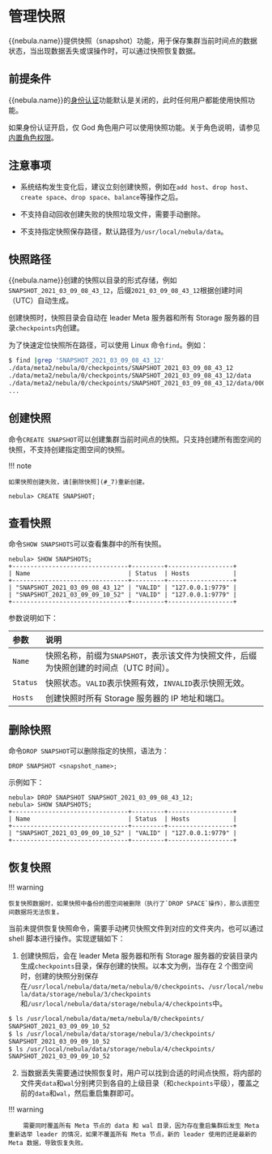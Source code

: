 # 管理快照

{{nebula.name}}提供快照（snapshot）功能，用于保存集群当前时间点的数据状态，当出现数据丢失或误操作时，可以通过快照恢复数据。

## 前提条件

{{nebula.name}}的[身份认证](../7.data-security/1.authentication/1.authentication.md)功能默认是关闭的，此时任何用户都能使用快照功能。

如果身份认证开启，仅 God 角色用户可以使用快照功能。关于角色说明，请参见[内置角色权限](../7.data-security/1.authentication/3.role-list.md)。

## 注意事项

- 系统结构发生变化后，建议立刻创建快照，例如在`add host`、`drop host`、`create space`、`drop space`、`balance`等操作之后。

- 不支持自动回收创建失败的快照垃圾文件，需要手动删除。

- 不支持指定快照保存路径，默认路径为`/usr/local/nebula/data`。

## 快照路径

{{nebula.name}}创建的快照以目录的形式存储，例如`SNAPSHOT_2021_03_09_08_43_12`，后缀`2021_03_09_08_43_12`根据创建时间（UTC）自动生成。

创建快照时，快照目录会自动在 leader Meta 服务器和所有 Storage 服务器的目录`checkpoints`内创建。

为了快速定位快照所在路径，可以使用 Linux 命令`find`。例如：

```bash
$ find |grep 'SNAPSHOT_2021_03_09_08_43_12'
./data/meta2/nebula/0/checkpoints/SNAPSHOT_2021_03_09_08_43_12
./data/meta2/nebula/0/checkpoints/SNAPSHOT_2021_03_09_08_43_12/data
./data/meta2/nebula/0/checkpoints/SNAPSHOT_2021_03_09_08_43_12/data/000081.sst
...
```

## 创建快照

命令`CREATE SNAPSHOT`可以创建集群当前时间点的快照。只支持创建所有图空间的快照，不支持创建指定图空间的快照。

!!! note

    如果快照创建失败，请[删除快照](#_7)重新创建。

```ngql
nebula> CREATE SNAPSHOT;
```

## 查看快照

命令`SHOW SNAPSHOTS`可以查看集群中的所有快照。

```ngql
nebula> SHOW SNAPSHOTS;
+--------------------------------+---------+------------------+
| Name                           | Status  | Hosts            |
+--------------------------------+---------+------------------+
| "SNAPSHOT_2021_03_09_08_43_12" | "VALID" | "127.0.0.1:9779" |
| "SNAPSHOT_2021_03_09_09_10_52" | "VALID" | "127.0.0.1:9779" |
+--------------------------------+---------+------------------+
```

参数说明如下：

|参数|说明|
|:---|:---|
|`Name`|快照名称，前缀为`SNAPSHOT`，表示该文件为快照文件，后缀为快照创建的时间点（UTC 时间）。|
|`Status`|快照状态。`VALID`表示快照有效，`INVALID`表示快照无效。|
|`Hosts`|创建快照时所有 Storage 服务器的 IP 地址和端口。|

## 删除快照

命令`DROP SNAPSHOT`可以删除指定的快照，语法为：

```ngql
DROP SNAPSHOT <snapshot_name>;
```

示例如下：

```ngql
nebula> DROP SNAPSHOT SNAPSHOT_2021_03_09_08_43_12;
nebula> SHOW SNAPSHOTS;
+--------------------------------+---------+------------------+
| Name                           | Status  | Hosts            |
+--------------------------------+---------+------------------+
| "SNAPSHOT_2021_03_09_09_10_52" | "VALID" | "127.0.0.1:9779" |
+--------------------------------+---------+------------------+
```
## 恢复快照

!!! warning

    恢复快照数据时，如果快照中备份的图空间被删除（执行了`DROP SPACE`操作），那么该图空间数据将无法恢复。

当前未提供恢复快照命令，需要手动拷贝快照文件到对应的文件夹内，也可以通过 shell 脚本进行操作。实现逻辑如下：

1. 创建快照后，会在 leader Meta 服务器和所有 Storage 服务器的安装目录内生成`checkpoints`目录，保存创建的快照。以本文为例，当存在 2 个图空间时，创建的快照分别保存在`/usr/local/nebula/data/meta/nebula/0/checkpoints`、`/usr/local/nebula/data/storage/nebula/3/checkpoints`和`/usr/local/nebula/data/storage/nebula/4/checkpoints`中。

  ```bash
  $ ls /usr/local/nebula/data/meta/nebula/0/checkpoints/
  SNAPSHOT_2021_03_09_09_10_52
  $ ls /usr/local/nebula/data/storage/nebula/3/checkpoints/
  SNAPSHOT_2021_03_09_09_10_52
  $ ls /usr/local/nebula/data/storage/nebula/4/checkpoints/
  SNAPSHOT_2021_03_09_09_10_52
  ```

2. 当数据丢失需要通过快照恢复时，用户可以找到合适的时间点快照，将内部的文件夹`data`和`wal`分别拷贝到各自的上级目录（和`checkpoints`平级），覆盖之前的`data`和`wal`，然后重启集群即可。

  !!! warning

        需要同时覆盖所有 Meta 节点的 data 和 wal 目录，因为存在重启集群后发生 Meta 重新选举 leader 的情况，如果不覆盖所有 Meta 节点，新的 leader 使用的还是最新的 Meta 数据，导致恢复失败。

<!-- TODO

## 相关文档

除了使用快照，用户还可以使用备份恢复工具 Backup&Restore（BR）备份或恢复{{nebula.name}}数据。详情请参见 [Backup&Restore](2.backup-restore/1.what-is-br.md)。
-->
